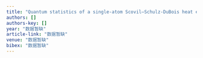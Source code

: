 ```yaml
---
title: "Quantum statistics of a single-atom Scovil–Schulz-DuBois heat engine"
authors: []
authors-key: []
year: "数据暂缺"
article-link: "数据暂缺"
venue: "数据暂缺"
bibex: "数据暂缺"
---
```


